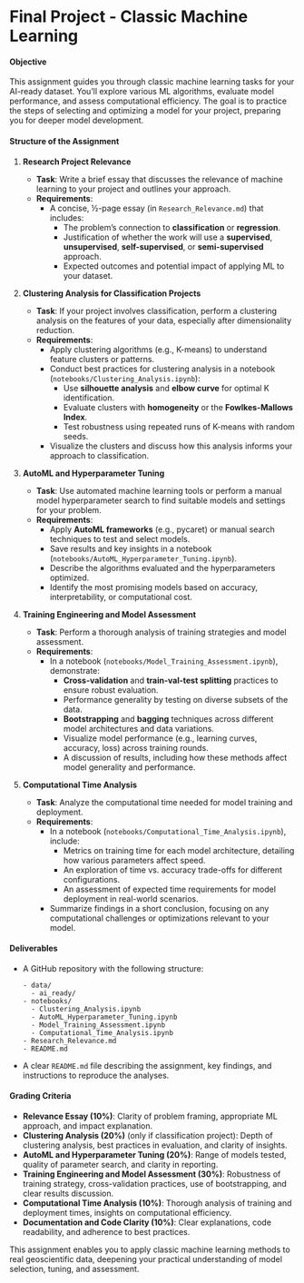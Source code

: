 # **Final Project - Classic Machine Learning**

#### **Objective**
This assignment guides you through classic machine learning tasks for your AI-ready dataset. You’ll explore various ML algorithms, evaluate model performance, and assess computational efficiency. The goal is to practice the steps of selecting and optimizing a model for your project, preparing you for deeper model development.

#### **Structure of the Assignment**

1. **Research Project Relevance**
   - **Task**: Write a brief essay that discusses the relevance of machine learning to your project and outlines your approach.
   - **Requirements**:
     - A concise, ½-page essay (in `Research_Relevance.md`) that includes:
       - The problem’s connection to **classification** or **regression**.
       - Justification of whether the work will use a **supervised**, **unsupervised**, **self-supervised**, or **semi-supervised** approach.
       - Expected outcomes and potential impact of applying ML to your dataset.

2. **Clustering Analysis for Classification Projects**
   - **Task**: If your project involves classification, perform a clustering analysis on the features of your data, especially after dimensionality reduction.
   - **Requirements**:
     - Apply clustering algorithms (e.g., K-means) to understand feature clusters or patterns.
     - Conduct best practices for clustering analysis in a notebook (`notebooks/Clustering_Analysis.ipynb`):
       - Use **silhouette analysis** and **elbow curve** for optimal K identification.
       - Evaluate clusters with **homogeneity** or the **Fowlkes-Mallows Index**.
       - Test robustness using repeated runs of K-means with random seeds.
     - Visualize the clusters and discuss how this analysis informs your approach to classification.

3. **AutoML and Hyperparameter Tuning**
   - **Task**: Use automated machine learning tools or perform a manual model hyperparameter search to find suitable models and settings for your problem.
   - **Requirements**:
     - Apply **AutoML frameworks** (e.g., pycaret) or manual search techniques to test and select models.
     - Save results and key insights in a notebook (`notebooks/AutoML_Hyperparameter_Tuning.ipynb`).
     - Describe the algorithms evaluated and the hyperparameters optimized.
     - Identify the most promising models based on accuracy, interpretability, or computational cost.

4. **Training Engineering and Model Assessment**
   - **Task**: Perform a thorough analysis of training strategies and model assessment.
   - **Requirements**:
     - In a notebook (`notebooks/Model_Training_Assessment.ipynb`), demonstrate:
       - **Cross-validation** and **train-val-test splitting** practices to ensure robust evaluation.
       - Performance generality by testing on diverse subsets of the data.
       - **Bootstrapping** and **bagging** techniques across different model architectures and data variations.
       - Visualize model performance (e.g., learning curves, accuracy, loss) across training rounds.
       - A discussion of results, including how these methods affect model generality and performance.

5. **Computational Time Analysis**
   - **Task**: Analyze the computational time needed for model training and deployment.
   - **Requirements**:
     - In a notebook (`notebooks/Computational_Time_Analysis.ipynb`), include:
       - Metrics on training time for each model architecture, detailing how various parameters affect speed.
       - An exploration of time vs. accuracy trade-offs for different configurations.
       - An assessment of expected time requirements for model deployment in real-world scenarios.
     - Summarize findings in a short conclusion, focusing on any computational challenges or optimizations relevant to your model.

#### **Deliverables**
- A GitHub repository with the following structure:
  ```
  - data/
    - ai_ready/
  - notebooks/
    - Clustering_Analysis.ipynb
    - AutoML_Hyperparameter_Tuning.ipynb
    - Model_Training_Assessment.ipynb
    - Computational_Time_Analysis.ipynb
  - Research_Relevance.md
  - README.md
  ```
- A clear `README.md` file describing the assignment, key findings, and instructions to reproduce the analyses.

#### **Grading Criteria**
- **Relevance Essay (10%)**: Clarity of problem framing, appropriate ML approach, and impact explanation.
- **Clustering Analysis (20%)** (only if classification project): Depth of clustering analysis, best practices in evaluation, and clarity of insights.
- **AutoML and Hyperparameter Tuning (20%)**: Range of models tested, quality of parameter search, and clarity in reporting.
- **Training Engineering and Model Assessment (30%)**: Robustness of training strategy, cross-validation practices, use of bootstrapping, and clear results discussion.
- **Computational Time Analysis (10%)**: Thorough analysis of training and deployment times, insights on computational efficiency.
- **Documentation and Code Clarity (10%)**: Clear explanations, code readability, and adherence to best practices.

This assignment enables you to apply classic machine learning methods to real geoscientific data, deepening your practical understanding of model selection, tuning, and assessment.